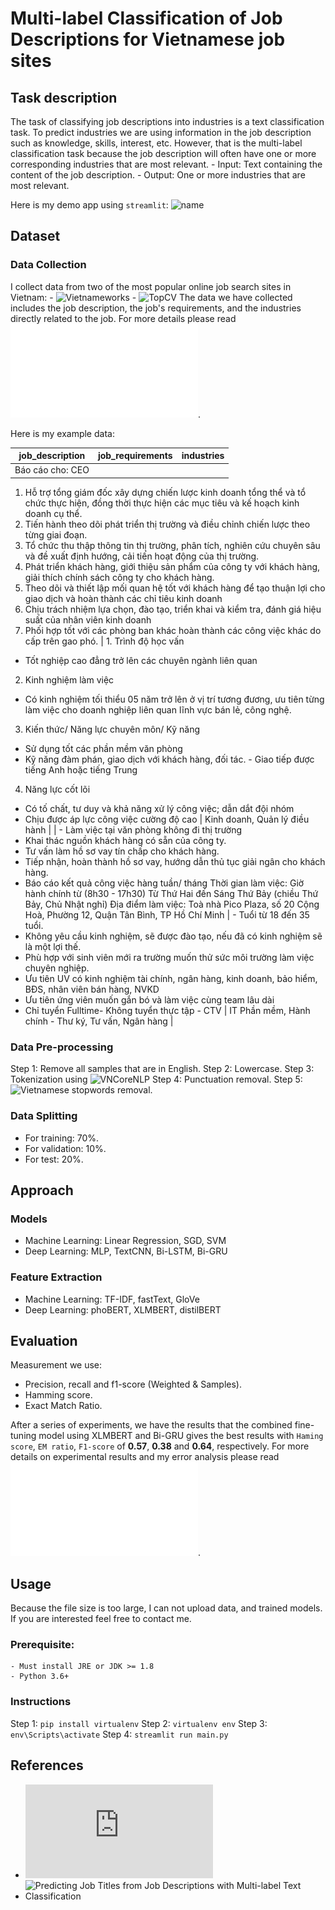 # Multi-label Classification of Job Descriptions for Vietnamese job sites

## Task description

The task of classifying job descriptions into industries is a text classification task. To predict industries we are using information in the job description such as knowledge, skills, interest, etc. However, that is the multi-label classification task because the job description will often have one or more corresponding industries that are most relevant. 
    - Input: Text containing the content of the job description.
    - Output: One or more industries that are most relevant.

Here is my demo app using `streamlit`:
![name](source)

## Dataset

### Data Collection
I collect data from two of the most popular online job search sites in Vietnam:
    - ![Vietnameworks](https://www.vietnamworks.com/)
    - ![TopCV](https://www.topcv.vn/)
The data we have collected includes the job description, the job's requirements, and the industries directly related to the job. For more details please read ![my report](reports/reports.pdf).

Here is my example data:

| job_description     | job_requirements | industries |
|---------------|------|------------------------------|
| Báo cáo cho: CEO
 1. Hỗ trợ tổng giám đốc xây dựng chiến lược kinh doanh tổng thể và tổ chức thực hiện, đồng thời thực hiện các mục tiêu và kế hoạch kinh doanh cụ thể.
 2. Tiến hành theo dõi phát triển thị trường và điều chỉnh chiến lược theo từng giai đoạn.
 3. Tổ chức thu thập thông tin thị trường, phân tích, nghiên cứu chuyên sâu và đề xuất định hướng, cải tiến hoạt động của thị trường.
 4. Phát triển khách hàng, giới thiệu sản phẩm của công ty với khách hàng, giải thích chính sách công ty cho khách hàng.
 5. Theo dõi và thiết lập mối quan hệ tốt với khách hàng để tạo thuận lợi cho giao dịch và hoàn thành các chỉ tiêu kinh doanh
 6. Chịu trách nhiệm lựa chọn, đào tạo, triển khai và kiểm tra, đánh giá hiệu suất của nhân viên kinh doanh
 7. Phối hợp tốt với các phòng ban khác hoàn thành các công việc khác do cấp trên gao phó.    |  1. Trình độ học vấn
 - Tốt nghiệp cao đẳng trở lên các chuyên ngành liên quan
 2. Kinh nghiệm làm việc
 - Có kinh nghiệm tối thiểu 05 năm trở lên ở vị trí tương đương, ưu tiên từng làm việc cho doanh nghiệp liên quan lĩnh vực bán lẻ, công nghệ.
 3. Kiến thức/ Năng lực chuyên môn/ Kỹ năng
 - Sử dụng tốt các phần mềm văn phòng
 - Kỹ năng đàm phán, giao dịch với khách hàng, đối tác. - Giao tiếp được tiếng Anh hoặc tiếng Trung 
 4. Năng lực cốt lõi
 - Có tố chất, tư duy và khả năng xử lý công việc; dẫn dắt đội nhóm
 - Chịu được áp lực công việc cường độ cao   | Kinh doanh, Quản lý điều hành |
 | - Làm việc tại văn phòng không đi thị trường
 - Khai thác nguồn khách hàng có sẵn của công ty.
 - Tư vấn làm hồ sơ vay tín chấp cho khách hàng.
 - Tiếp nhận, hoàn thành hồ sơ vay, hướng dẫn thủ tục giải ngân cho khách hàng.
 - Báo cáo kết quả công việc hàng tuần/ tháng
 Thời gian làm việc: Giờ hành chính từ (8h30 - 17h30) Từ Thứ Hai đến Sáng Thứ Bảy (chiều Thứ Bảy, Chủ Nhật nghỉ)
 Địa điểm làm việc: Toà nhà Pico Plaza, số 20 Cộng Hoà, Phường 12, Quận Tân Bình, TP Hồ Chí Minh | - Tuổi từ 18 đến 35 tuổi.
 - Không yêu cầu kinh nghiệm, sẽ được đào tạo, nếu đã có kinh nghiệm sẽ là một lợi thế.
 - Phù hợp với sinh viên mới ra trường muốn thử sức môi trường làm việc chuyên nghiệp.
 - Ưu tiên UV có kinh nghiệm tài chính, ngân hàng, kinh doanh, bảo hiểm, BĐS, nhân viên bán hàng, NVKD
 - Ưu tiên ứng viên muốn gắn bó và làm việc cùng team lâu dài
 - Chỉ tuyển Fulltime- Không tuyển thực tập - CTV | IT Phần mềm, Hành chính - Thư ký, Tư vấn, Ngân hàng |

### Data Pre-processing
Step 1: Remove all samples that are in English.
Step 2: Lowercase.
Step 3: Tokenization using ![VNCoreNLP](https://github.com/vncorenlp/VnCoreNLP)
Step 4: Punctuation removal.
Step 5: ![Vietnamese stopwords](https://github.com/stopwords/vietnamese-stopwords) removal.

### Data Splitting
- For training: 70%.
- For validation: 10%.
- For test: 20%.

## Approach

### Models
- Machine Learning: Linear Regression, SGD, SVM
- Deep Learning: MLP, TextCNN, Bi-LSTM, Bi-GRU

### Feature Extraction
- Machine Learning: TF-IDF, fastText, GloVe
- Deep Learning: phoBERT, XLMBERT, distilBERT

## Evaluation
Measurement we use:
- Precision, recall and f1-score (Weighted & Samples).
- Hamming score.
- Exact Match Ratio.

After a series of experiments, we have the results that the combined fine-tuning model using XLMBERT and Bi-GRU gives the best results with `Haming score`, `EM ratio`, `F1-score` of __0.57__, __0.38__ and __0.64__, respectively. For more details on experimental results and my error analysis please read ![my report](reports/reports.pdf).

## Usage
Because the file size is too large, I can not upload data, and trained models. If you are interested feel free to contact me.

### Prerequisite:
    - Must install JRE or JDK >= 1.8
    - Python 3.6+

### Instructions
Step 1: `pip install virtualenv`
Step 2: `virtualenv env`
Step 3: `env\Scripts\activate`
Step 4: `streamlit run main.py`

## References
- ![Job Prediction: From Deep Neural Network Models to Applications](https://arxiv.org/pdf/1912.12214.pdf)
- ![Predicting Job Titles from Job Descriptions with Multi-label Text Classification](https://arxiv.org/abs/2112.11052)